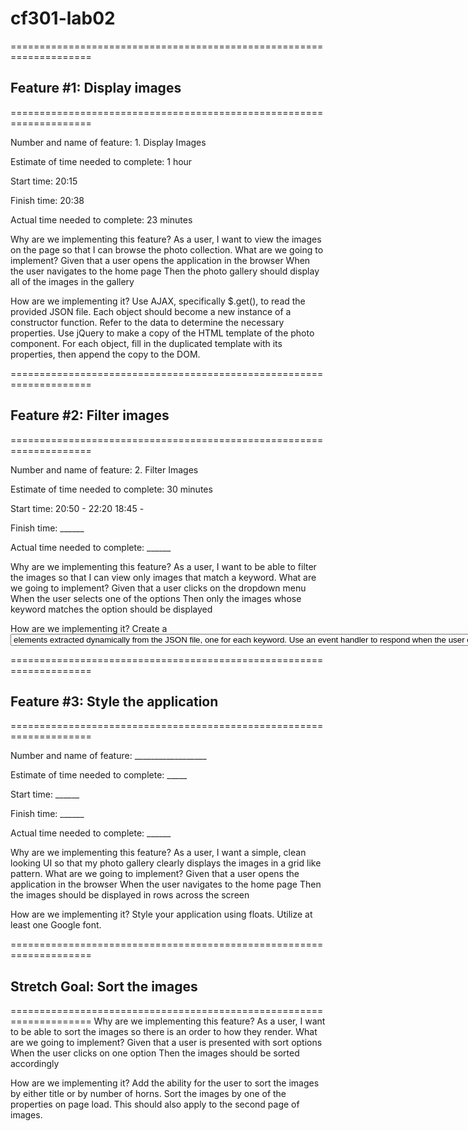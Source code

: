 # cf301-lab02

====================================================================
## Feature #1: Display images
====================================================================

Number and name of feature: 1. Display Images

Estimate of time needed to complete: 1 hour

Start time: 20:15

Finish time: 20:38

Actual time needed to complete: 23 minutes

Why are we implementing this feature?
As a user, I want to view the images on the page so that I can browse the photo collection.
What are we going to implement?
Given that a user opens the application in the browser
When the user navigates to the home page
Then the photo gallery should display all of the images in the gallery

How are we implementing it?
Use AJAX, specifically $.get(), to read the provided JSON file.
Each object should become a new instance of a constructor function. Refer to the data to determine the necessary properties.
Use jQuery to make a copy of the HTML template of the photo component. For each object, fill in the duplicated template with its properties, then append the copy to the DOM.

====================================================================
## Feature #2: Filter images
====================================================================

Number and name of feature: 2. Filter Images

Estimate of time needed to complete: 30 minutes

Start time: 20:50 - 22:20 18:45 - 

Finish time: ______

Actual time needed to complete: ______

Why are we implementing this feature?
As a user, I want to be able to filter the images so that I can view only images that match a keyword.
What are we going to implement?
Given that a user clicks on the dropdown menu
When the user selects one of the options
Then only the images whose keyword matches the option should be displayed

How are we implementing it?
Create a <select> element which contains unique <option> elements extracted dynamically from the JSON file, one for each keyword.
Use an event handler to respond when the user chooses an option from the select menu. Hide all of the images, then show those whose keyword matches the option chosen.

====================================================================
## Feature #3: Style the application
====================================================================

Number and name of feature: __________________

Estimate of time needed to complete: _____

Start time: ______

Finish time: ______

Actual time needed to complete: ______

Why are we implementing this feature?
As a user, I want a simple, clean looking UI so that my photo gallery clearly displays the images in a grid like pattern.
What are we going to implement?
Given that a user opens the application in the browser
When the user navigates to the home page
Then the images should be displayed in rows across the screen

How are we implementing it?
Style your application using floats.
Utilize at least one Google font.

====================================================================
## Stretch Goal: Sort the images
====================================================================
Why are we implementing this feature?
As a user, I want to be able to sort the images so there is an order to how they render.
What are we going to implement?
Given that a user is presented with sort options
When the user clicks on one option
Then the images should be sorted accordingly

How are we implementing it?
Add the ability for the user to sort the images by either title or by number of horns.
Sort the images by one of the properties on page load. This should also apply to the second page of images.